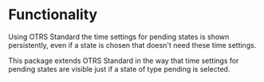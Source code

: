 # Functionality

Using OTRS Standard the time settings for pending states is shown persistently, even if a state is chosen that doesn't need these time settings.

This package extends OTRS Standard in the way that time settings for pending states are visible just if a state of type pending is selected.